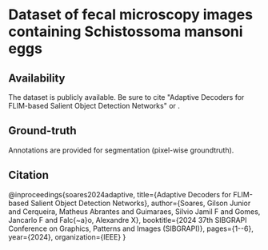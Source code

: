 # Dataset of fecal microscopy images containing Schistossoma mansoni eggs

## Availability
  The dataset is publicly available. Be sure to cite "Adaptive Decoders for FLIM-based Salient Object Detection Networks" or .
  
## Ground-truth
  Annotations are provided for segmentation (pixel-wise groundtruth).
  
## Citation
@inproceedings{soares2024adaptive,
  title={Adaptive Decoders for FLIM-based Salient Object Detection Networks},
  author={Soares, Gilson Junior and Cerqueira, Matheus Abrantes and Guimaraes, Silvio Jamil F and Gomes, Jancarlo F and Falc{\~a}o, Alexandre X},
  booktitle={2024 37th SIBGRAPI Conference on Graphics, Patterns and Images (SIBGRAPI)},
  pages={1--6},
  year={2024},
  organization={IEEE}
}

